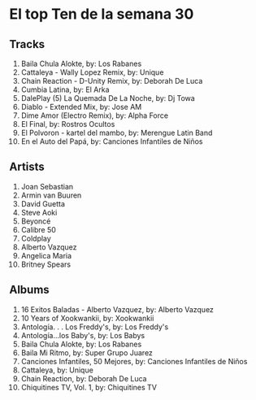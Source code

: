 # El top Ten de la semana 30

## Tracks
1. Baila Chula Alokte, by: Los Rabanes
1. Cattaleya - Wally Lopez Remix, by: Unique
1. Chain Reaction - D-Unity Remix, by: Deborah De Luca
1. Cumbia Latina, by: El Arka
1. DalePlay (5) La Quemada De La Noche, by: Dj Towa
1. Diablo - Extended Mix, by: Jose AM
1. Dime Amor (Electro Remix), by: Alpha Force
1. El Final, by: Rostros Ocultos
1. El Polvoron - kartel del mambo, by: Merengue Latin Band
1. En el Auto del Papá, by: Canciones Infantiles de Niños

## Artists
1. Joan Sebastian
1. Armin van Buuren
1. David Guetta
1. Steve Aoki
1. Beyoncé
1. Calibre 50
1. Coldplay
1. Alberto Vazquez
1. Angelica Maria
1. Britney Spears

## Albums
1. 16 Exitos Baladas - Alberto Vazquez, by: Alberto Vazquez
1. 10 Years of Xookwankii, by: Xookwankii
1. Antología. . . Los Freddy's, by: Los Freddy's
1. Antología...los Baby's, by: Los Babys
1. Baila Chula Alokte, by: Los Rabanes
1. Baila Mi Ritmo, by: Super Grupo Juarez
1. Canciones Infantiles, 50 Mejores, by: Canciones Infantiles de Niños
1. Cattaleya, by: Unique
1. Chain Reaction, by: Deborah De Luca
1. Chiquitines TV, Vol. 1, by: Chiquitines TV
